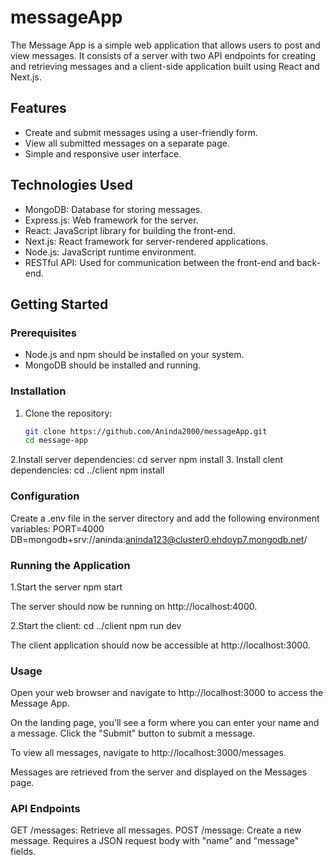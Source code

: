 # messageApp

The Message App is a simple web application that allows users to post and view messages. It consists of a server with two API endpoints for creating and retrieving messages and a client-side application built using React and Next.js.

## Features

- Create and submit messages using a user-friendly form.
- View all submitted messages on a separate page.
- Simple and responsive user interface.

## Technologies Used

- MongoDB: Database for storing messages.
- Express.js: Web framework for the server.
- React: JavaScript library for building the front-end.
- Next.js: React framework for server-rendered applications.
- Node.js: JavaScript runtime environment.
- RESTful API: Used for communication between the front-end and back-end.

## Getting Started

### Prerequisites

- Node.js and npm should be installed on your system.
- MongoDB should be installed and running.

### Installation

1. Clone the repository:

   ```bash
   git clone https://github.com/Aninda2000/messageApp.git
   cd message-app
2.Install server dependencies:
  cd server
  npm install
3. Install clent dependencies:
  cd ../client
  npm install

### Configuration
Create a .env file in the server directory and add the following environment variables:
PORT=4000
DB=mongodb+srv://aninda:aninda123@cluster0.ehdoyp7.mongodb.net/

### Running the Application
1.Start the server
  npm start
  
  The server should now be running on http://localhost:4000.
  
2.Start the client:
  cd ../client
  npm run dev

  The client application should now be accessible at http://localhost:3000.

### Usage 

Open your web browser and navigate to http://localhost:3000 to access the Message App.

On the landing page, you'll see a form where you can enter your name and a message. Click the "Submit" button to submit a message.

To view all messages, navigate to http://localhost:3000/messages.

Messages are retrieved from the server and displayed on the Messages page.

### API Endpoints
GET /messages: Retrieve all messages.
POST /message: Create a new message. Requires a JSON request body with "name" and "message" fields.





